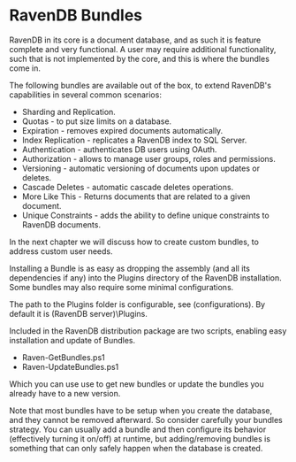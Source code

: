 ﻿# RavenDB Bundles

RavenDB in its core is a document database, and as such it is feature complete and very functional. A user may require additional functionality, such that is not implemented by the core, and this is where the bundles come in.

The following bundles are available out of the box, to extend RavenDB's capabilities in several common scenarios:

* Sharding and Replication.
* Quotas - to put size limits on a database.
* Expiration - removes expired documents automatically.
* Index Replication - replicates a RavenDB index to SQL Server.
* Authentication - authenticates DB users using OAuth.
* Authorization - allows to manage user groups, roles and permissions.
* Versioning - automatic versioning of documents upon updates or deletes.
* Cascade Deletes - automatic cascade deletes operations.
* More Like This - Returns documents that are related to a given document.
* Unique Constraints - adds the ability to define unique constraints to RavenDB documents.

In the next chapter we will discuss how to create custom bundles, to address custom user needs.

Installing a Bundle is as easy as dropping the assembly (and all its dependencies if any) into the Plugins directory of the RavenDB installation. Some bundles may also require some minimal configurations.

The path to the Plugins folder is configurable, see (configurations). By default it is (RavenDB server)\Plugins.

Included in the RavenDB distribution package are two scripts, enabling easy installation and update of Bundles.

* Raven-GetBundles.ps1
* Raven-UpdateBundles.ps1

Which you can use use to get new bundles or update the bundles you already have to a new version.

Note that most bundles have to be setup when you create the database, and they cannot be removed afterward. So consider carefully your bundles strategy.
You can usually add a bundle and then configure its behavior (effectively turning it on/off) at runtime, but adding/removing bundles is something that can only safely happen when the database is created.